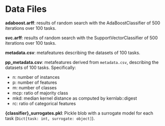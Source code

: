# Data Files
**adaboost.arff**: results of random search with the AdaBoostClassifier of 500 iterations over 100 tasks.

**svc.arff**: results of random search with the SupportVectorClassifier of 500 iterations over 100 tasks.

**metadata.csv**: metafeatures describing the datasets of 100 tasks.

**pp_metadata.csv**: metafeatures derived from `metadata.csv`, describing the datasets of 100 tasks. Specifically:

 - n: number of instances
 - p: number of features
 - m: number of classes
 - mcp: ratio of majority class
 - mkd: median kernel distance as computed by kernlab::digest
 - rc: ratio of categorical features
 
 **{classifier}_surrogates.pkl**: 
 Pickle blob with a surrogate model for each task (`Dict[task: int, surrogate: object]`).
 